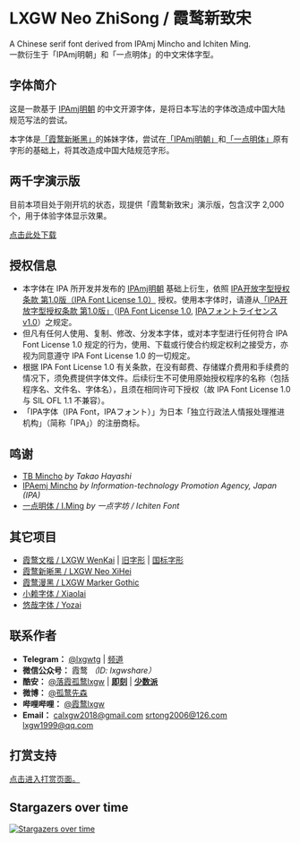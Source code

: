 # LXGW Neo ZhiSong / 霞鹜新致宋
A Chinese serif font derived from IPAmj Mincho and Ichiten Ming.   
一款衍生于「IPAmj明朝」和「一点明体」的中文宋体字型。

## 字体简介
这是一款基于 [IPAmj明朝](https://ipafont.ipa.go.jp) 的中文开源字体，是将日本写法的字体改造成中国大陆规范写法的尝试。

本字体是[「霞鹜新晰黑」](https://github.com/lxgw/LxgwNeoXiHei)的姊妹字体，尝试在[「IPAmj明朝」](https://ipafont.ipa.go.jp)和[「一点明体」](https://github.com/ichitenfont/I.Ming)原有字形的基础上，将其改造成中国大陆规范字形。

## 两千字演示版
目前本项目处于刚开坑的状态，现提供「霞鹜新致宋」演示版，包含汉字 2,000 个，用于体验字体显示效果。

[点击此处下载](https://github.com/lxgw/LxgwNeoZhiSong/raw/main/TTF_Demo/LXGWNeoZhiSongDemo2k.ttf)

## 授权信息
- 本字体在 IPA 所开发并发布的 [IPAmj明朝](https://moji.or.jp/ipafont) 基础上衍生，依照 [IPA开放字型授权条款 第1.0版（IPA Font License 1.0）](https://opensource.org/licenses/IPA/) 授权。使用本字体时，请遵从[「IPA开放字型授权条款 第1.0版」](LICENSE_CHS.md)（[IPA Font License 1.0](LICENSE.md#ipa-font-license-agreement-v10), [IPAフォントライセンスv1.0](LICENSE.md)）之规定。
- 但凡有任何人使用、复制、修改、分发本字体，或对本字型进行任何符合 IPA Font License 1.0 规定的行为，使用、下载或行使合约规定权利之接受方，亦视为同意遵守 IPA Font License 1.0 的一切规定。
- 根据 IPA Font License 1.0 有关条款，在没有邮费、存储媒介费用和手续费的情况下，须免费提供字体文件。后续衍生不可使用原始授权程序的名称（包括程序名、文件名、字体名），且须在相同许可下授权（故 IPA Font License 1.0 与 SIL OFL 1.1 不兼容）。
- 「IPA字体（IPA Font，IPAフォント）」为日本「独立行政法人情报处理推进机构」（简称「IPA」）的注册商标。

## 鸣谢
- [TB Mincho](https://www.typebank.co.jp/fontfamily/tbmincho/) *by Takao Hayashi*
- [IPAemj Mincho](https://ipafont.ipa.go.jp/) *by Information-technology Promotion Agency, Japan (IPA)*
- [一点明体 / I.Ming](https://github.com/ichitenfont/I.Ming) *by 一点字坊 / Ichiten Font*

<!--
## 相关资料
- [通用规范汉字表](http://www.moe.gov.cn/jyb_sjzl/ziliao/A19/201306/t20130601_186002.html)
- [通用规范汉字笔顺规范](http://www.moe.gov.cn/jyb_sjzl/ziliao/A19/202103/t20210318_520473.html)
- [GB/T 2312-1980 信息交换用汉字编码字符集 基本集](https://openstd.samr.gov.cn/bzgk/gb/newGbInfo?hcno=5664A728BD9D523DE3B99BC37AC7A2CC)
- [GB/T 12345-1990 信息交换用汉字编码字符集 辅助集](https://openstd.samr.gov.cn/bzgk/gb/newGbInfo?hcno=90394D2B4115D9291C825A7651AEFE4B)
-->
## 其它项目
- [霞鹜文楷 / LXGW WenKai](https://github.com/lxgw/LxgwWenKai) | [旧字形](https://github.com/lxgw/LxgwWenKaiTC) | [国标字形](https://github.com/lxgw/LxgwWenkaiGB)
- [霞鹜新晰黑 / LXGW Neo XiHei](https://github.com/lxgw/LxgwNeoXiHei)
- [霞鹜漫黑 / LXGW Marker Gothic](https://github.com/lxgw/LxgwMarkerGothic)
- [小赖字体 / Xiaolai](https://github.com/lxgw/kose-font)
- [悠哉字体 / Yozai](https://github.com/lxgw/yozai-font)

## 联系作者

- **Telegram：** [@lxgwtg](https://t.me/lxgwtg) | [频道](https://t.me/lxgwandroidfont)
- **微信公众号：** 霞鹜 *（ID: lxgwshare）*
- **酷安：** [@落霞孤鹜lxgw](https://www.coolapk.com/u/633884) | [**即刻**](https://m.okjike.com/users/2e826735-48e6-46c5-b0c2-278cb1853b54?ref=PROFILE_CARD&source=user_card&s=eyJ1IjoiNWVlMzkwZGRkNWNhNTgwMDE3NjljZjFiIiwiZCI6MX0%3D&utm_source=create_card) | [**少数派**](https://sspai.com/u/ng008g7q)
- **微博：** [@孤鹜先森](https://weibo.com/6624339726)
- **哔哩哔哩：** [@霞鹜lxgw](https://space.bilibili.com/3461565661579301)
- **Email：** calxgw2018@gmail.com srtong2006@126.com lxgw1999@qq.com

## 打赏支持

[点击进入打赏页面。](https://github.com/lxgw/lxgw/blob/main/Donate.md)

## Stargazers over time

[![Stargazers over time](https://starchart.cc/lxgw/LxgwNeoZhiSong.svg)](https://starchart.cc/lxgw/LxgwNeoZhiSong)

